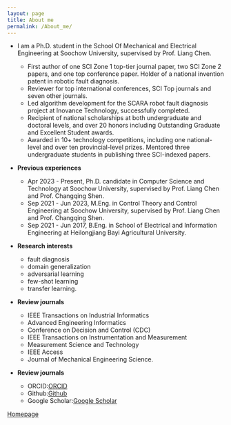 ```yaml
---
layout: page
title: About me
permalink: /About_me/
---
```


- I am a Ph.D. student in the School Of Mechanical and Electrical Engineering at Soochow University, supervised by Prof. Liang Chen.
  - First author of one SCI Zone 1 top-tier journal paper, two SCI Zone 2 papers, and one top conference paper. Holder of a national invention patent in robotic fault diagnosis.
  - Reviewer for top international conferences, SCI Top journals and seven other journals.
  - Led algorithm development for the SCARA robot fault diagnosis project at Inovance Technology, successfully completed.
  - Recipient of national scholarships at both undergraduate and doctoral levels, and over 20 honors including Outstanding Graduate and Excellent Student awards.
  - Awarded in 10+ technology competitions, including one national-level and over ten provincial-level prizes. Mentored three undergraduate students in publishing three SCI-indexed papers.
  
- **Previous experiences**
  - Apr 2023 - Present, Ph.D. candidate in Computer Science and Technology at Soochow University, supervised by Prof. Liang Chen and Prof. Changqing Shen.
  - Sep 2021 - Jun 2023, M.Eng. in Control Theory and Control Engineering at Soochow University, supervised by Prof. Liang Chen and Prof. Changqing Shen.
  - Sep 2021 - Jun 2017, B.Eng. in School of Electrical and Information Engineering at Heilongjiang Bayi Agricultural University.

- **Research interests**
  - fault diagnosis
  - domain generalization
  - adversarial learning
  - few-shot learning
  - transfer learning.
  
- **Review journals**
  - IEEE Transactions on Industrial Informatics
  - Advanced Engineering Informatics
  - Conference on Decision and Control (CDC)
  - IEEE Transactions on Instrumentation and Measurement
  - Measurement Science and Technology
  - IEEE Access
  - Journal of Mechanical Engineering Science.
- **Review journals**
  - ORCID:[ORCID](https://orcid.org/my-orcid?orcid=0000-0001-8970-1345)
  - Github:[Github](https://github.com/qtchen730)
  - Google Scholar:[Google Scholar](https://scholar.google.com/citations?user=Ag4Bcb6bUv4C)


[Homepage](https://qtchen730.github.io/qtchen.github.io/)

